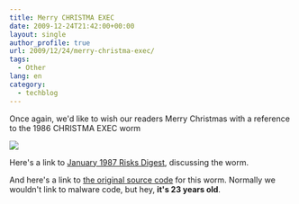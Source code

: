 ```yaml
---
title: Merry CHRISTMA EXEC
date: 2009-12-24T21:42:00+00:00
layout: single
author_profile: true
url: 2009/12/24/merry-christma-exec/
tags:
  - Other
lang: en
category: 
  - techblog
---
```

Once again, we'd like to wish our readers Merry Christmas with a reference to the 1986 CHRISTMA EXEC worm

[![](http://1.bp.blogspot.com/_vaUVXcmC3OI/SzPYmT4CftI/AAAAAAAAAgA/Ds2ClemcCfY/s640/CHRISTMA+EXEC.gif)](http://1.bp.blogspot.com/_vaUVXcmC3OI/SzPYmT4CftI/AAAAAAAAAgA/Ds2ClemcCfY/s1600-h/CHRISTMA+EXEC.gif)

Here's a link to [January 1987 Risks Digest](http://catless.ncl.ac.uk/Risks/6.01.html), discussing the worm.

And here's a link to [the original source code](http://pastebin.com/m289959a6) for this worm. Normally we wouldn't link to malware code, but hey, **it's 23 years old**.
